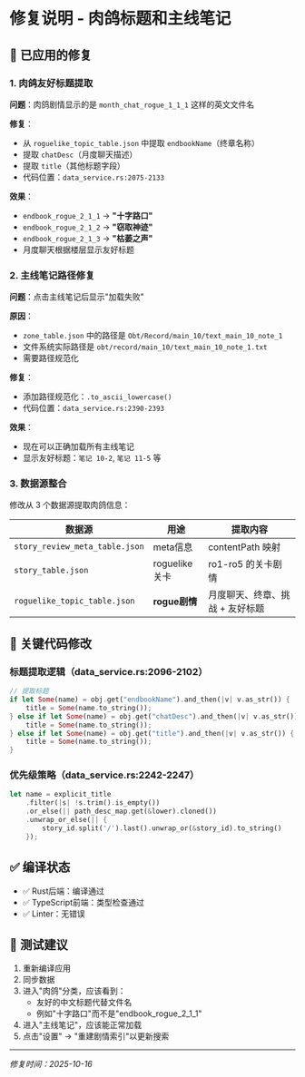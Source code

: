 # 修复说明 - 肉鸽标题和主线笔记

## 🔧 已应用的修复

### 1. **肉鸽友好标题提取**

**问题**：肉鸽剧情显示的是 `month_chat_rogue_1_1_1` 这样的英文文件名

**修复**：
- 从 `roguelike_topic_table.json` 中提取 `endbookName`（终章名称）
- 提取 `chatDesc`（月度聊天描述）
- 提取 `title`（其他标题字段）
- 代码位置：`data_service.rs:2075-2133`

**效果**：
- `endbook_rogue_2_1_1` → **"十字路口"**
- `endbook_rogue_2_1_2` → **"窃取神迹"**
- `endbook_rogue_2_1_3` → **"枯萎之声"**
- 月度聊天根据楼层显示友好标题

### 2. **主线笔记路径修复**

**问题**：点击主线笔记后显示"加载失败"

**原因**：
- `zone_table.json` 中的路径是 `Obt/Record/main_10/text_main_10_note_1`
- 文件系统实际路径是 `obt/record/main_10/text_main_10_note_1.txt`
- 需要路径规范化

**修复**：
- 添加路径规范化：`.to_ascii_lowercase()`
- 代码位置：`data_service.rs:2390-2393`

**效果**：
- 现在可以正确加载所有主线笔记
- 显示友好标题：`笔记 10-2`, `笔记 11-5` 等

### 3. **数据源整合**

修改从 3 个数据源提取肉鸽信息：

| 数据源 | 用途 | 提取内容 |
|--------|------|---------|
| `story_review_meta_table.json` | meta信息 | contentPath 映射 |
| `story_table.json` | roguelike关卡 | ro1-ro5 的关卡剧情 |
| `roguelike_topic_table.json` | **rogue剧情** | 月度聊天、终章、挑战 + 友好标题 |

## 📝 关键代码修改

### 标题提取逻辑（data_service.rs:2096-2102）
```rust
// 提取标题
if let Some(name) = obj.get("endbookName").and_then(|v| v.as_str()) {
    title = Some(name.to_string());
} else if let Some(name) = obj.get("chatDesc").and_then(|v| v.as_str()) {
    title = Some(name.to_string());
} else if let Some(name) = obj.get("title").and_then(|v| v.as_str()) {
    title = Some(name.to_string());
}
```

### 优先级策略（data_service.rs:2242-2247）
```rust
let name = explicit_title
    .filter(|s| !s.trim().is_empty())
    .or_else(|| path_desc_map.get(&lower).cloned())
    .unwrap_or_else(|| {
        story_id.split('/').last().unwrap_or(&story_id).to_string()
    });
```

## ✅ 编译状态

- ✅ Rust后端：编译通过
- ✅ TypeScript前端：类型检查通过  
- ✅ Linter：无错误

## 🚀 测试建议

1. 重新编译应用
2. 同步数据
3. 进入"肉鸽"分类，应该看到：
   - 友好的中文标题代替文件名
   - 例如"十字路口"而不是"endbook_rogue_2_1_1"
4. 进入"主线笔记"，应该能正常加载
5. 点击"设置" → "重建剧情索引"以更新搜索

---
*修复时间：2025-10-16*

